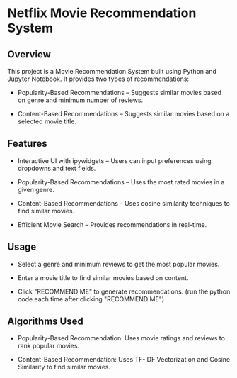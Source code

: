 # Netflix Movie Recommendation System
## Overview

This project is a Movie Recommendation System built using Python and Jupyter Notebook. It provides two types of recommendations:

* Popularity-Based Recommendations – Suggests similar movies based on genre and minimum number of reviews.

* Content-Based Recommendations – Suggests similar movies based on a selected movie title.

## Features

* Interactive UI with ipywidgets – Users can input preferences using dropdowns and text fields.

* Popularity-Based Recommendations – Uses the most rated movies in a given genre.

* Content-Based Recommendations – Uses cosine similarity techniques to find similar movies.

* Efficient Movie Search – Provides recommendations in real-time.

 ## Usage

* Select a genre and minimum reviews to get the most popular movies.

* Enter a movie title to find similar movies based on content.

* Click "RECOMMEND ME" to generate recommendations. (run the python code each time after clicking "RECOMMEND ME")

## Algorithms Used

* Popularity-Based Recommendation: Uses movie ratings and reviews to rank popular movies.

* Content-Based Recommendation: Uses TF-IDF Vectorization and Cosine Similarity to find similar movies.
